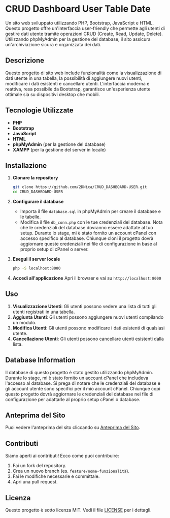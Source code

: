 
# CRUD Dashboard User Table Date

Un sito web sviluppato utilizzando PHP, Bootstrap, JavaScript e HTML. Questo progetto offre un'interfaccia user-friendly che permette agli utenti di gestire dati utente tramite operazioni CRUD (Create, Read, Update, Delete). Utilizzando phpMyAdmin per la gestione del database, il sito assicura un'archiviazione sicura e organizzata dei dati.

## Descrizione

Questo progetto di sito web include funzionalità come la visualizzazione di dati utente in una tabella, la possibilità di aggiungere nuovi utenti, modificare i dati esistenti e cancellare utenti. L'interfaccia moderna e reattiva, resa possibile da Bootstrap, garantisce un'esperienza utente ottimale sia su dispositivi desktop che mobili.

## Tecnologie Utilizzate

- **PHP**
- **Bootstrap**
- **JavaScript**
- **HTML**
- **phpMyAdmin** (per la gestione del database)
- **XAMPP** (per la gestione del server in locale)

## Installazione

1. **Clonare la repository**
    ```bash
    git clone https://github.com/2DNica/CRUD_DASHBOARD-USER.git
    cd CRUD_DASHBOARD-USER
    ```

2. **Configurare il database**
   - Importa il file `database.sql` in phpMyAdmin per creare il database e le tabelle.
   - Modifica il file `db_conn.php` con le tue credenziali del database. Nota che le credenziali del database dovranno essere adattate al tuo setup. Durante lo stage, mi è stato fornito un account cPanel con accesso specifico al database. Chiunque cloni il progetto dovrà aggiornare queste credenziali nei file di configurazione in base al proprio setup di cPanel o server.

3. **Esegui il server locale**
    ```bash
    php -S localhost:8000
    ```

4. **Accedi all'applicazione**
    Apri il browser e vai su `http://localhost:8000`

## Uso

1. **Visualizzazione Utenti**: Gli utenti possono vedere una lista di tutti gli utenti registrati in una tabella.
2. **Aggiunta Utenti**: Gli utenti possono aggiungere nuovi utenti compilando un modulo.
3. **Modifica Utenti**: Gli utenti possono modificare i dati esistenti di qualsiasi utente.
4. **Cancellazione Utenti**: Gli utenti possono cancellare utenti esistenti dalla lista.

## Database Information

Il database di questo progetto è stato gestito utilizzando phpMyAdmin. Durante lo stage, mi è stato fornito un account cPanel che includeva l'accesso al database. Si prega di notare che le credenziali del database e gli account utente sono specifici per il mio account cPanel. Chiunque copi questo progetto dovrà aggiornare le credenziali del database nei file di configurazione per adattarle al proprio setup cPanel o database.

## Anteprima del Sito

Puoi vedere l'anteprima del sito cliccando su [Anteprima del Sito](preview.pdf).

## Contributi

Siamo aperti ai contributi! Ecco come puoi contribuire:
1. Fai un fork del repository.
2. Crea un nuovo branch (es. `feature/nome-funzionalità`).
3. Fai le modifiche necessarie e committale.
4. Apri una pull request.

## Licenza

Questo progetto è sotto licenza MIT. Vedi il file [LICENSE](LICENSE) per i dettagli.
